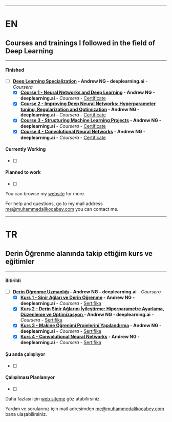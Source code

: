 ------------------

# EN
## Courses and trainings I followed in the field of Deep Learning

------------------

#### Finished
- [ ] **[Deep Learning Specialization](https://www.coursera.org/specializations/deep-learning) - Andrew NG - deeplearning.ai** - *Coursera*
     - [x] **[Course 1 - Neural Networks and Deep Learning](https://www.coursera.org/learn/neural-networks-deep-learning) - Andrew NG - deeplearning.ai** - *Coursera* - [Certificate](https://www.coursera.org/account/accomplishments/certificate/UWLUGKN9VC43)
     - [x] **[Course 2 - Improving Deep Neural Networks: Hyperparameter tuning, Regularization and Optimization](https://www.coursera.org/learn/deep-neural-network) - Andrew NG - deeplearning.ai** - *Coursera* - [Certificate](https://coursera.org/share/d9d33c8d57c1720ff0b6ba652aa9bae4)
     - [x] **[Course 3 - Structuring Machine Learning Projects](https://www.coursera.org/learn/deep-neural-network) - Andrew NG - deeplearning.ai** - *Coursera* - [Certificate](https://www.coursera.org/account/accomplishments/certificate/YPZSNGWGGLTT)
     - [x] **[Course 4 - Convolutional Neural Networks](https://www.coursera.org/learn/convolutional-neural-networks) - Andrew NG - deeplearning.ai** - *Coursera* - [Certificate](https://www.coursera.org/account/accomplishments/certificate/R2AYNRZSJAV4)

#### Currently Working
- [ ]


#### Planned to work
- [ ]




You can browse my [website](https://www.muhammedalikocabey.com/blog) for more.

For help and questions, go to my mail address [me@muhammedalikocabey.com](mailto:me@muhammedalikocabey.com) you can contact me.





------------------

# TR
## Derin Öğrenme alanında takip ettiğim kurs ve eğitimler

------------------

#### Bitirildi
- [ ] **[Derin Öğrenme Uzmanlığı](https://www.coursera.org/specializations/deep-learning) - Andrew NG - deeplearning.ai** - *Coursera*
     - [x] **[Kurs 1 - Sinir Ağları ve Derin Öğrenme](https://www.coursera.org/learn/neural-networks-deep-learning) - Andrew NG - deeplearning.ai** - *Coursera* - [Sertifika](https://www.coursera.org/account/accomplishments/certificate/UWLUGKN9VC43)
     - [x] **[Kurs 2 - Derin Sinir Ağlarını İyileştirme: Hiperparametre Ayarlama, Düzenleme ve Optimizasyon ](https://www.coursera.org/learn/deep-neural-network) - Andrew NG - deeplearning.ai** - *Coursera* - [Sertifika](https://coursera.org/share/d9d33c8d57c1720ff0b6ba652aa9bae4)
     - [x] **[Kurs 3 - Makine Öğrenimi Projelerini Yapılandırma](https://www.coursera.org/learn/deep-neural-network) - Andrew NG - deeplearning.ai** - *Coursera* - [Sertifika](https://www.coursera.org/account/accomplishments/certificate/YPZSNGWGGLTT)
     - [x] **[Kurs 4 - Convolutional Neural Networks](https://www.coursera.org/learn/convolutional-neural-networks) - Andrew NG - deeplearning.ai** - *Coursera* - [Sertifika](https://www.coursera.org/account/accomplishments/certificate/R2AYNRZSJAV4)

#### Şu anda çalışılıyor
- [ ]


#### Çalışılması Planlanıyor
- [ ]




Daha fazlası için [web siteme](https://www.muhammedalikocabey.com/blog) göz atabilirsiniz.

Yardım ve sorularınız için mail adresimden [me@muhammedalikocabey.com](mailto:me@muhammedalikocabey.com) bana ulaşabilirsiniz.





